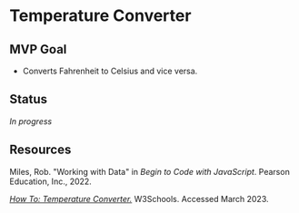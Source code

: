 # Temperature Converter

## MVP Goal

- Converts Fahrenheit to Celsius and vice versa.

## Status

_In progress_

## Resources

Miles, Rob. "Working with Data" in _Begin to Code with JavaScript_. Pearson Education, Inc., 2022.

[_How To: Temperature Converter._](https://www.w3schools.com/howto/howto_js_temperature_converter.asp) W3Schools. Accessed March 2023.
